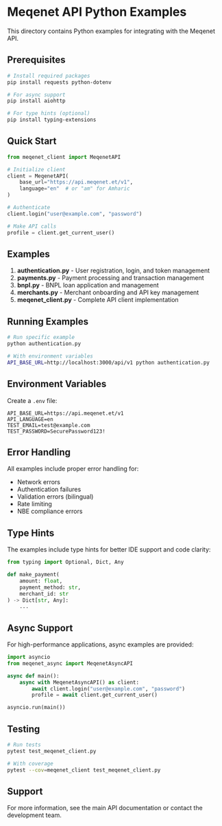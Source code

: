 # Meqenet API Python Examples

This directory contains Python examples for integrating with the Meqenet API.

## Prerequisites

```bash
# Install required packages
pip install requests python-dotenv

# For async support
pip install aiohttp

# For type hints (optional)
pip install typing-extensions
```

## Quick Start

```python
from meqenet_client import MeqenetAPI

# Initialize client
client = MeqenetAPI(
    base_url="https://api.meqenet.et/v1",
    language="en"  # or "am" for Amharic
)

# Authenticate
client.login("user@example.com", "password")

# Make API calls
profile = client.get_current_user()
```

## Examples

1. **authentication.py** - User registration, login, and token management
2. **payments.py** - Payment processing and transaction management
3. **bnpl.py** - BNPL loan application and management
4. **merchants.py** - Merchant onboarding and API key management
5. **meqenet_client.py** - Complete API client implementation

## Running Examples

```bash
# Run specific example
python authentication.py

# With environment variables
API_BASE_URL=http://localhost:3000/api/v1 python authentication.py
```

## Environment Variables

Create a `.env` file:

```env
API_BASE_URL=https://api.meqenet.et/v1
API_LANGUAGE=en
TEST_EMAIL=test@example.com
TEST_PASSWORD=SecurePassword123!
```

## Error Handling

All examples include proper error handling for:

- Network errors
- Authentication failures
- Validation errors (bilingual)
- Rate limiting
- NBE compliance errors

## Type Hints

The examples include type hints for better IDE support and code clarity:

```python
from typing import Optional, Dict, Any

def make_payment(
    amount: float,
    payment_method: str,
    merchant_id: str
) -> Dict[str, Any]:
    ...
```

## Async Support

For high-performance applications, async examples are provided:

```python
import asyncio
from meqenet_async import MeqenetAsyncAPI

async def main():
    async with MeqenetAsyncAPI() as client:
        await client.login("user@example.com", "password")
        profile = await client.get_current_user()

asyncio.run(main())
```

## Testing

```bash
# Run tests
pytest test_meqenet_client.py

# With coverage
pytest --cov=meqenet_client test_meqenet_client.py
```

## Support

For more information, see the main API documentation or contact the development team.
